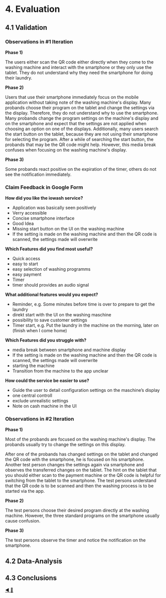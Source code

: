 # 4. Evaluation
## 4.1 Validation
### Observations in #1 Iteration

**Phase 1)**

The users either scan the QR code either directly when they come to the washing machine and interact with the smartphone 
or they only use the tablet. They do not understand why they need the smartphone for doing their laundry. 

**Phase 2)**

Users that use their smartphone immediately focus on the mobile application without taking note of the washing machine's display. 
Many probands choose their program on the tablet and change the settings via the display. Therefore, they do not understand why to use the smartphone. 
Many probands change the program settings on the machine's display and on the smartphone and expect that the settings are not applied when choosing an option on one of the displays. 
Additionally, many users search the start button on the tablet, because they are not using their smartphone for selecting the program. After a while of searching the start button, the probands that may be the QR code might help. However, this media break confuses when focusing on the washing machine's display.

**Phase 3)**

Some probands react positive on the expiration of the timer, others do not see the notification immediately.


### Claim Feedback in Google Form

**How did you like the iowash service?**

+ Application was basically seen positively
+ Verry accessible
+ Concise smartphone interface
+ Good Idea
+ Missing start button on the UI on the washing machine
+ If the setting is made on the washing machine and then the QR code is scanned, the settings made will overwrite


**Which Features did you find most useful?**

+ Quick access
+ easy to start
+ easy selection of washing programms
+ easy payment
+ Timer
+ timer should provides an audio signal


**What additional features would you expect?**

+ Reminder, e.g. Some minutes before time is over to prepare to get the laundry
+ direkt start with the UI on the washing maschine
+ possibility to save customer settings
+ Timer start, e.g. Put the laundry in the machine on the morning, later on (finish when I come home)


**Which Features did you struggle with?**

+ media break between smartphone and machine display
+ If the setting is made on the washing machine and then the QR code is scanned, the settings made will overwrite
+ starting the machine
+ Transition from the machine to the app unclear


**How could the service be easier to use?**

+ Guide the user to detail configuration settings on the maschine’s display
+ one central controll
+ exclude unrealistic settings
+ Note on cash machine in the UI



### Observations in #2 Iteration

**Phase 1)**

Most of the probands are focused on the washing machine's display. 
The probands usually try to change the settings on this display. 

After one of the probands has changed settings on the tablet and changed the QR code with the smartphone, he is focused on his smartphone.   
Another test person changes the settings again via smartphone and observes the transferred changes on the tablet.
The hint on the tablet that you should either scan to the payment machine or the QR code is helpful for switching from the tablet to the smartphone. The test persons understand that the QR code is to be scanned and then the washing process is to be started via the app. 

**Phase 2)**

The test persons choose their desired program directly at the washing machine. 
However, the three standard programs on the smartphone usually cause confusion. 

**Phase 3)**

The test persons observe the timer and notice the notification on the smartphone. 

## 4.2 Data-Analysis

## 4.3 Conclusions

[:arrow_backward: ](../03_Experimentation/3_Experimentation.md)[:arrow_up_small: ](../README.md)

